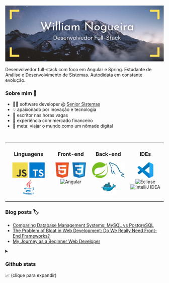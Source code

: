 ![Banner](https://raw.githubusercontent.com/William-Nogueira/William-Nogueira/main/Banner.png)

Desenvolvedor full-stack com foco em Angular e Spring. Estudante de Análise e Desenvolvimento de Sistemas. Autodidata em constante evolução.

### Sobre mim 🚀

- 👩‍💻 software developer @ <a href="https://www.senior.com.br/" target="_blank">Senior Sistemas</a>
- 💡  apaixonado por inovação e tecnologia
- 🌟 escritor nas horas vagas
- 💼 experiência com mercado financeiro
- 🎯 meta: viajar o mundo como um nômade digital

<br>

<table align="center">
<tr><td valign="top" width="220px">
<h3 align="center">Linguagens</h3>
  <p align="center">
    <img src="https://raw.githubusercontent.com/devicons/devicon/master/icons/javascript/javascript-original.svg" alt="JavaScript" title="JavaScript" width="50" height="50"/>
    <img src="https://raw.githubusercontent.com/devicons/devicon/master/icons/typescript/typescript-original.svg" alt="Typescript" title="Typescript" width="50" height="50"/>
    <img src="https://raw.githubusercontent.com/devicons/devicon/master/icons/java/java-original.svg" alt="Java" title="Java" width="50" height="50"/>
    </p>
  <p></p>
</td>

<td valign="top" width="220px">
<h3 align="center">Front-end</h3>
<p align="center"> 
      <img src="https://raw.githubusercontent.com/devicons/devicon/master/icons/html5/html5-original.svg" alt="HTML5" title="HTML5" width="50" height="50"/>  
    <img src="https://raw.githubusercontent.com/devicons/devicon/master/icons/css3/css3-original.svg" alt="CSS3" title="CSS3" width="50" height="50"/>  
    <img src="https://static-00.iconduck.com/assets.00/angular-icon-1931x2048-bef1f3lm.png" alt="Angular" title="Angular" width="45" height="50"/> 
 </p>
</td>
<td valign="top" width="220px">
  <h3 align="center">Back-end</h3>
  <p align="center"> 
    <img src="https://raw.githubusercontent.com/devicons/devicon/master/icons/spring/spring-original.svg" alt="Spring" title="Spring Boot" width="50" height="50"/>
    <img src="https://raw.githubusercontent.com/devicons/devicon/master/icons/mysql/mysql-original.svg" alt="MySQL" title="MySQL" width="50" height="50"/>
    <img src="https://raw.githubusercontent.com/devicons/devicon/master/icons/docker/docker-original.svg" alt="Docker" title="Docker" width="50" height="50"/>
  </p>
</td>
<td valign="top" width="220px">
  <h3 align="center">IDEs</h3>
  <p align="center"> 
   <img src="https://raw.githubusercontent.com/devicons/devicon/master/icons/vscode/vscode-original.svg" alt="VSCode" title="VSCode" width="50" height="50"/>
   <img src="https://cdn.freebiesupply.com/logos/large/2x/eclipse-11-logo-png-transparent.png" alt="Eclipse" title="Eclipse" width="50" height="50"/>
   <img src="https://upload.wikimedia.org/wikipedia/commons/9/9c/IntelliJ_IDEA_Icon.svg" alt="IntelliJ IDEA" title="IntelliJ IDEA" width="50" height="50"/>
  </p>
</td>
</tr></table>

### Blog posts 🏷
- <a href="https://dev.to/williamnogueira/comparing-rdbms-mysql-vs-postgresql-5515" target="_blank">Comparing Database Management Systems: MySQL vs PostgreSQL</a>
- <a href="https://dev.to/williamnogueira/the-problem-of-bloat-in-web-development-do-we-really-need-front-end-frameworks-14ma" target="_blank">The Problem of Bloat in Web Development: Do We Really Need Front-End Frameworks?</a>
- <a href="https://dev.to/williamnogueira/my-journey-as-a-beginner-web-developer-4e1k" target="_blank">My Journey as a Beginner Web Developer</a>

<details close>
  <summary><h3>Github stats</h3> 📈 (clique para expandir)</summary>
  
  [![GitHub Streak](https://streak-stats.demolab.com/?user=William-Nogueira&locale=pt_BR&theme=github-dark-blue)](https://git.io/streak-stats)
  ![Top Langs](https://github-readme-stats.vercel.app/api/top-langs/?username=William-Nogueira&layout=compact&theme=github_dark)
